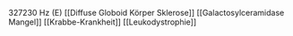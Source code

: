 327230 Hz (E)
[[Diffuse Globoid Körper Sklerose]]
[[Galactosylceramidase Mangel]]
[[Krabbe-Krankheit]]
[[Leukodystrophie]]